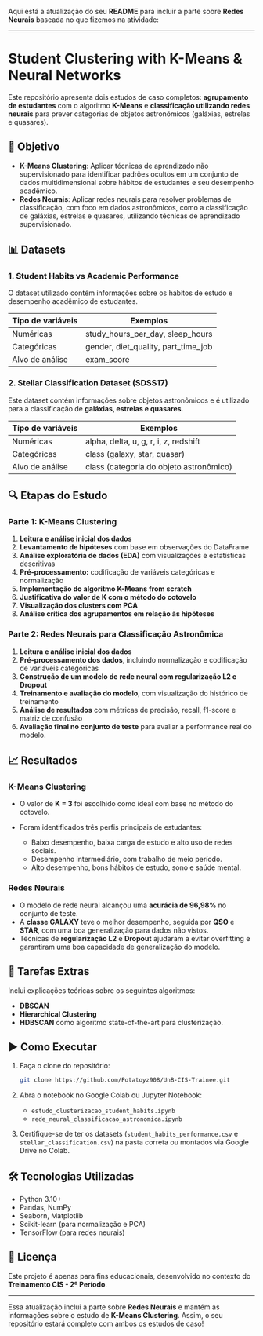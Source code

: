 Aqui está a atualização do seu **README** para incluir a parte sobre **Redes Neurais** baseada no que fizemos na atividade:

---

# Student Clustering with K-Means & Neural Networks

Este repositório apresenta dois estudos de caso completos: **agrupamento de estudantes** com o algoritmo **K-Means** e **classificação utilizando redes neurais** para prever categorias de objetos astronômicos (galáxias, estrelas e quasares).

## 📌 Objetivo

* **K-Means Clustering**: Aplicar técnicas de aprendizado não supervisionado para identificar padrões ocultos em um conjunto de dados multidimensional sobre hábitos de estudantes e seu desempenho acadêmico.
* **Redes Neurais**: Aplicar redes neurais para resolver problemas de classificação, com foco em dados astronômicos, como a classificação de galáxias, estrelas e quasares, utilizando técnicas de aprendizado supervisionado.

## 📊 Datasets

### 1. **Student Habits vs Academic Performance**

O dataset utilizado contém informações sobre os hábitos de estudo e desempenho acadêmico de estudantes.

| Tipo de variáveis | Exemplos                               |
| ----------------- | -------------------------------------- |
| Numéricas         | study\_hours\_per\_day, sleep\_hours   |
| Categóricas       | gender, diet\_quality, part\_time\_job |
| Alvo de análise   | exam\_score                            |

### 2. **Stellar Classification Dataset (SDSS17)**

Este dataset contém informações sobre objetos astronômicos e é utilizado para a classificação de **galáxias, estrelas e quasares**.

| Tipo de variáveis | Exemplos                                |
| ----------------- | --------------------------------------- |
| Numéricas         | alpha, delta, u, g, r, i, z, redshift   |
| Categóricas       | class (galaxy, star, quasar)            |
| Alvo de análise   | class (categoria do objeto astronômico) |

## 🔍 Etapas do Estudo

### **Parte 1: K-Means Clustering**

1. **Leitura e análise inicial dos dados**
2. **Levantamento de hipóteses** com base em observações do DataFrame
3. **Análise exploratória de dados (EDA)** com visualizações e estatísticas descritivas
4. **Pré-processamento:** codificação de variáveis categóricas e normalização
5. **Implementação do algoritmo K-Means from scratch**
6. **Justificativa do valor de K com o método do cotovelo**
7. **Visualização dos clusters com PCA**
8. **Análise crítica dos agrupamentos em relação às hipóteses**

### **Parte 2: Redes Neurais para Classificação Astronômica**

1. **Leitura e análise inicial dos dados**
2. **Pré-processamento dos dados**, incluindo normalização e codificação de variáveis categóricas
3. **Construção de um modelo de rede neural com regularização L2 e Dropout**
4. **Treinamento e avaliação do modelo**, com visualização do histórico de treinamento
5. **Análise de resultados** com métricas de precisão, recall, f1-score e matriz de confusão
6. **Avaliação final no conjunto de teste** para avaliar a performance real do modelo.

## 📈 Resultados

### **K-Means Clustering**

* O valor de **K = 3** foi escolhido como ideal com base no método do cotovelo.
* Foram identificados três perfis principais de estudantes:

  * Baixo desempenho, baixa carga de estudo e alto uso de redes sociais.
  * Desempenho intermediário, com trabalho de meio período.
  * Alto desempenho, bons hábitos de estudo, sono e saúde mental.

### **Redes Neurais**

* O modelo de rede neural alcançou uma **acurácia de 96,98%** no conjunto de teste.
* A **classe GALAXY** teve o melhor desempenho, seguida por **QSO** e **STAR**, com uma boa generalização para dados não vistos.
* Técnicas de **regularização L2** e **Dropout** ajudaram a evitar overfitting e garantiram uma boa capacidade de generalização do modelo.

## 🧠 Tarefas Extras

Inclui explicações teóricas sobre os seguintes algoritmos:

* **DBSCAN**
* **Hierarchical Clustering**
* **HDBSCAN** como algoritmo state-of-the-art para clusterização.

## ▶️ Como Executar

1. Faça o clone do repositório:

   ```bash
   git clone https://github.com/Potatoyz908/UnB-CIS-Trainee.git
   ```

2. Abra o notebook no Google Colab ou Jupyter Notebook:

   * `estudo_clusterizacao_student_habits.ipynb`
   * `rede_neural_classificacao_astronomica.ipynb`

3. Certifique-se de ter os datasets (`student_habits_performance.csv` e `stellar_classification.csv`) na pasta correta ou montados via Google Drive no Colab.

## 🛠️ Tecnologias Utilizadas

* Python 3.10+
* Pandas, NumPy
* Seaborn, Matplotlib
* Scikit-learn (para normalização e PCA)
* TensorFlow (para redes neurais)

## 📎 Licença

Este projeto é apenas para fins educacionais, desenvolvido no contexto do **Treinamento CIS - 2º Período**.

---

Essa atualização inclui a parte sobre **Redes Neurais** e mantém as informações sobre o estudo de **K-Means Clustering**. Assim, o seu repositório estará completo com ambos os estudos de caso!
